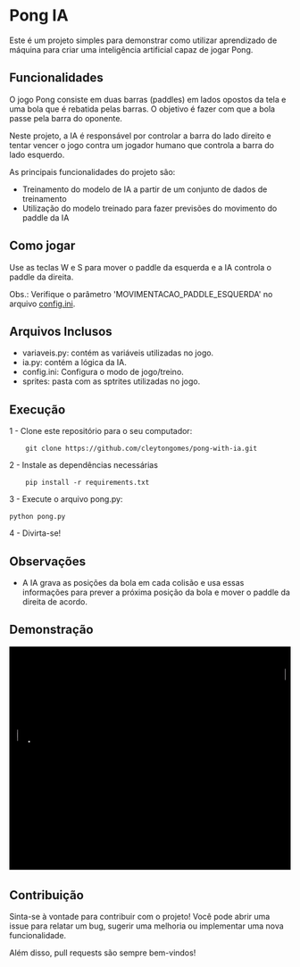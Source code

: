 # Pong IA
Este é um projeto simples para demonstrar como utilizar aprendizado de máquina para criar uma inteligência artificial capaz de jogar Pong.

## Funcionalidades
O jogo Pong consiste em duas barras (paddles) em lados opostos da tela e uma bola que é rebatida pelas barras. O objetivo é fazer com que a bola passe pela barra do oponente.

Neste projeto, a IA é responsável por controlar a barra do lado direito e tentar vencer o jogo contra um jogador humano que controla a barra do lado esquerdo.

As principais funcionalidades do projeto são:
- Treinamento do modelo de IA a partir de um conjunto de dados de treinamento
- Utilização do modelo treinado para fazer previsões do movimento do paddle da IA

## Como jogar
Use as teclas W e S para mover o paddle da esquerda e a IA controla o paddle da direita.

Obs.: Verifique o parâmetro 'MOVIMENTACAO_PADDLE_ESQUERDA' no arquivo [config.ini](config.ini).

## Arquivos Inclusos
- variaveis.py: contém as variáveis utilizadas no jogo.
- ia.py: contém a lógica da IA.
- config.ini: Configura o modo de jogo/treino.
- sprites: pasta com as sptrites utilizadas no jogo.

## Execução
1 - Clone este repositório para o seu computador:
```
    git clone https://github.com/cleytongomes/pong-with-ia.git
```
2 - Instale as dependências necessárias
```
    pip install -r requirements.txt
```
3 - Execute o arquivo pong.py:
```
python pong.py
```
4 - Divirta-se!

## Observações
- A IA grava as posições da bola em cada colisão e usa essas informações para prever a próxima posição da bola e mover o paddle da direita de acordo.

## Demonstração
<p align="center">
    <img src="imagens/pong.gif" />
</p>

## Contribuição
Sinta-se à vontade para contribuir com o projeto! Você pode abrir uma issue para relatar um bug, sugerir uma melhoria ou implementar uma nova funcionalidade.

Além disso, pull requests são sempre bem-vindos!

